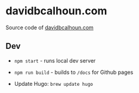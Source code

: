 # davidbcalhoun.com

Source code of [davidbcalhoun.com](https://www.davidbcalhoun.com/)

## Dev

- `npm start` - runs local dev server
- `npm run build` - builds to `/docs` for Github pages

- Update Hugo: `brew update hugo`
